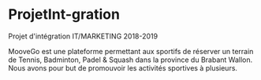 # ProjetInt-gration
Projet d'intégration IT/MARKETING 2018-2019

[logo]: http://www.moovego.be:8080/assets/img/logonnoir.png "Logo noir"


MooveGo est une plateforme permettant aux sportifs de réserver un terrain de Tennis, Badminton, Padel & Squash dans la province du Brabant Wallon. Nous avons pour but de promouvoir les activités sportives à plusieurs.
